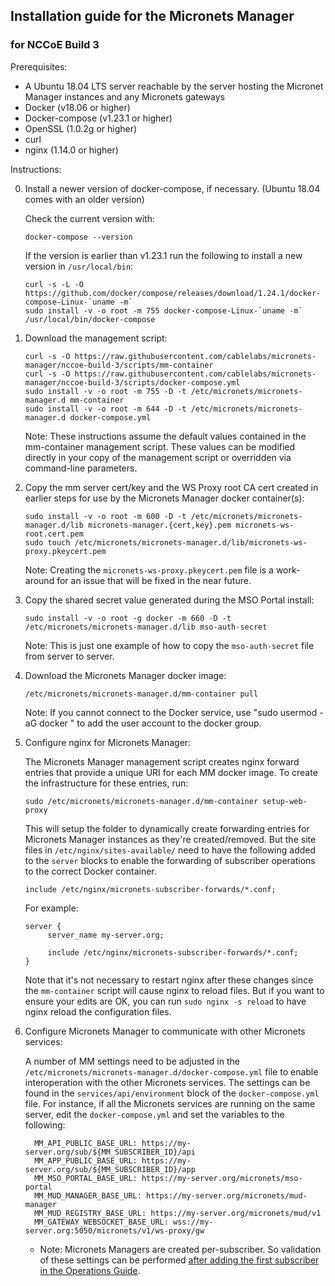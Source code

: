 ## Installation guide for the Micronets Manager

### for NCCoE Build 3

Prerequisites:

* A Ubuntu 18.04 LTS server reachable by the server hosting the Micronet Manager instances
and any Micronets gateways
* Docker (v18.06 or higher)
* Docker-compose (v1.23.1 or higher)
* OpenSSL (1.0.2g or higher)
* curl
* nginx (1.14.0 or higher)

Instructions:

0. Install a newer version of docker-compose, if necessary. (Ubuntu 18.04 comes with an older version)

   Check the current version with:
   ```
   docker-compose --version
   ```
   
   If the version is earlier than v1.23.1 run the following to install a new version in `/usr/local/bin`:

   ```
   curl -s -L -O https://github.com/docker/compose/releases/download/1.24.1/docker-compose-Linux-`uname -m`
   sudo install -v -o root -m 755 docker-compose-Linux-`uname -m` /usr/local/bin/docker-compose
   ```

0. Download the management script:

   ```
   curl -s -O https://raw.githubusercontent.com/cablelabs/micronets-manager/nccoe-build-3/scripts/mm-container
   curl -s -O https://raw.githubusercontent.com/cablelabs/micronets-manager/nccoe-build-3/scripts/docker-compose.yml
   sudo install -v -o root -m 755 -D -t /etc/micronets/micronets-manager.d mm-container
   sudo install -v -o root -m 644 -D -t /etc/micronets/micronets-manager.d docker-compose.yml
   ```

    Note: These instructions assume the default values contained in the mm-container management script.
    These values can be modified directly in your copy of the management script or overridden via command-line
    parameters.

0. Copy the mm server cert/key and the WS Proxy root CA cert created in earlier steps
   for use by the Micronets Manager docker container(s):

   ```
   sudo install -v -o root -m 600 -D -t /etc/micronets/micronets-manager.d/lib micronets-manager.{cert,key}.pem micronets-ws-root.cert.pem
   sudo touch /etc/micronets/micronets-manager.d/lib/micronets-ws-proxy.pkeycert.pem
   ```

   Note: Creating the `micronets-ws-proxy.pkeycert.pem` file is a work-around for an issue
   that will be fixed in the near future.

0. Copy the shared secret value generated during the MSO Portal install:

   ```
   sudo install -v -o root -g docker -m 660 -D -t /etc/micronets/micronets-manager.d/lib mso-auth-secret
   ```

    Note: This is just one example of how to copy the `mso-auth-secret` file from server to server.

0. Download the Micronets Manager docker image:

   ```
   /etc/micronets/micronets-manager.d/mm-container pull
   ```

    Note: If you cannot connect to the Docker service, use "sudo usermod -aG docker <username>" to
          add the user account to the docker group.

0. Configure nginx for Micronets Manager:

   The Micronets Manager management script creates nginx forward entries that 
   provide a unique URI for each MM docker image. To create the infrastructure for
   these entries, run:

   ```
   sudo /etc/micronets/micronets-manager.d/mm-container setup-web-proxy
   ```

   This will setup the folder to dynamically create forwarding entries for
   Micronets Manager instances as they're created/removed. But the site files in 
   `/etc/nginx/sites-available/` need to have the following added to the `server` 
   blocks to enable the forwarding of subscriber operations to the correct 
   Docker container.
   
   ```
   include /etc/nginx/micronets-subscriber-forwards/*.conf;
   ```

   For example:
   
   ```
   server {
        server_name my-server.org;
    
        include /etc/nginx/micronets-subscriber-forwards/*.conf;
   }
   ```

   Note that it's not necessary to restart nginx after these changes 
   since the `mm-container` script will cause nginx to reload files.
   But if you want to ensure your edits are OK, you can run 
   `sudo nginx -s reload` to have nginx reload the configuration files.

0. Configure Micronets Manager to communicate with other Micronets services:

    A number of MM settings need to be adjusted in the 
    `/etc/micronets/micronets-manager.d/docker-compose.yml` file to enable interoperation 
    with the other Micronets services. The settings can be found in the `services/api/environment` 
    block of the `docker-compose.yml` file. For instance, if all the Micronets
    services are running on the same server, edit the `docker-compose.yml` and set the 
    variables to the following:
    
    ```
      MM_API_PUBLIC_BASE_URL: https://my-server.org/sub/${MM_SUBSCRIBER_ID}/api
      MM_APP_PUBLIC_BASE_URL: https://my-server.org/sub/${MM_SUBSCRIBER_ID}/app
      MM_MSO_PORTAL_BASE_URL: https://my-server.org/micronets/mso-portal
      MM_MUD_MANAGER_BASE_URL: https://my-server.org/micronets/mud-manager
      MM_MUD_REGISTRY_BASE_URL: https://my-server.org/micronets/mud/v1
      MM_GATEWAY_WEBSOCKET_BASE_URL: wss://my-server.org:5050/micronets/v1/ws-proxy/gw
    ```

    * Note: Micronets Managers are created per-subscriber. So validation of 
            these settings can be performed [after adding the first subscriber in the 
            Operations Guide](../operation/subscriber-setup.md).